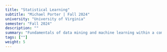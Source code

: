 ```yaml
---
title: "Statistical Learning"
subtitle: "Michael Porter | Fall 2024"
university: "University of Virginia"
semester: "Fall 2024"
description: ""
summary: "Fundamentals of data mining and machine learning within a common statistical framework. Topics include regression, classification, clustering, resampling, regularization, tree-based methods, ensembles, boosting, and algorithmic bias. Coursework is conducted in the R programming language."
tags: [""]
weight: 5
---
```


